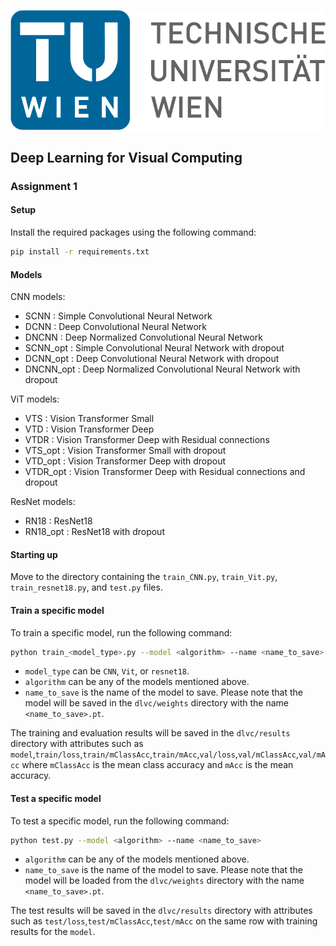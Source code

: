 <!-- # run all prompt commands
# Usage: ./execute.sh

# Train all models

models_cnn=("SCNN" "DCNN" "DNCNN" "SCNN_opt" "DCNN_opt" "DNCNN_opt")
models_vit=("VTS" "VTD" "VTDR" "VTS_opt" "VTD_opt" "VTDR_opt")
models_res=("RN18" "RN18_opt")

# Merge the arrays
all_models=("${models_cnn[@]}" "${models_vit[@]}" "${models_res[@]}")

total=${#all_models[@]}

# for model in "${models_cnn[@]}"
# do  
#     echo ""
#     echo "Training CNN model $counter/$total: $model"
#     python train_CNN.py --model $model --name $model
#     ((counter++))
# done

# counter=1

# for model in "${models_vit[@]}"
# do
#     echo ""
#     echo "Training ViT model $counter/$total: $model"
#     python train_Vit.py --model $model --name $model
#     ((counter++))
# done

for model in "${models_res[@]}"
do  
    echo ""
    echo "Training ResNet18 model $counter/$total: $model"
    python train_resnet18.py --model $model --name $model
    ((counter++))
done

counter=1
# Test all models
for model in "${all_models[@]}"
do
    echo ""
    echo -e "Testing model $counter/$total: $model"
    python test.py --model $model --name $model
    ((counter++))
done -->

<p align="center">
  <img src="TU_Logo.png" alt="TU Logo"/>
</p>

## Deep Learning for Visual Computing

### Assignment 1

#### Setup

Install the required packages using the following command:
```bash
pip install -r requirements.txt
```

#### Models

CNN models:
- SCNN : Simple Convolutional Neural Network
- DCNN : Deep Convolutional Neural Network
- DNCNN : Deep Normalized Convolutional Neural Network
- SCNN_opt : Simple Convolutional Neural Network with dropout
- DCNN_opt : Deep Convolutional Neural Network with dropout
- DNCNN_opt : Deep Normalized Convolutional Neural Network with dropout

ViT models:
- VTS : Vision Transformer Small
- VTD : Vision Transformer Deep
- VTDR : Vision Transformer Deep with Residual connections
- VTS_opt : Vision Transformer Small with dropout
- VTD_opt : Vision Transformer Deep with dropout
- VTDR_opt : Vision Transformer Deep with Residual connections and dropout

ResNet models:
- RN18 : ResNet18
- RN18_opt : ResNet18 with dropout

#### Starting up

Move to the directory containing the `train_CNN.py`, `train_Vit.py`, `train_resnet18.py`, and `test.py` files.

#### Train a specific model

To train a specific model, run the following command:
```bash
python train_<model_type>.py --model <algorithm> --name <name_to_save>
```

- `model_type` can be `CNN`, `Vit`, or `resnet18`.
- `algorithm` can be any of the models mentioned above.
- `name_to_save` is the name of the model to save. Please note that the model will be saved in the `dlvc/weights` directory with the name `<name_to_save>.pt`.

The training and evaluation results will be saved in the `dlvc/results` directory with attributes such as `model`,`train/loss`,`train/mClassAcc`,`train/mAcc`,`val/loss`,`val/mClassAcc`,`val/mAcc` where `mClassAcc` is the mean class accuracy and `mAcc` is the mean accuracy.

#### Test a specific model

To test a specific model, run the following command:
```bash
python test.py --model <algorithm> --name <name_to_save>
```

- `algorithm` can be any of the models mentioned above.
- `name_to_save` is the name of the model to save. Please note that the model will be loaded from the `dlvc/weights` directory with the name `<name_to_save>.pt`.

The test results will be saved in the `dlvc/results` directory with attributes such as `test/loss`,`test/mClassAcc`,`test/mAcc` on the same row with training results for the `model`.